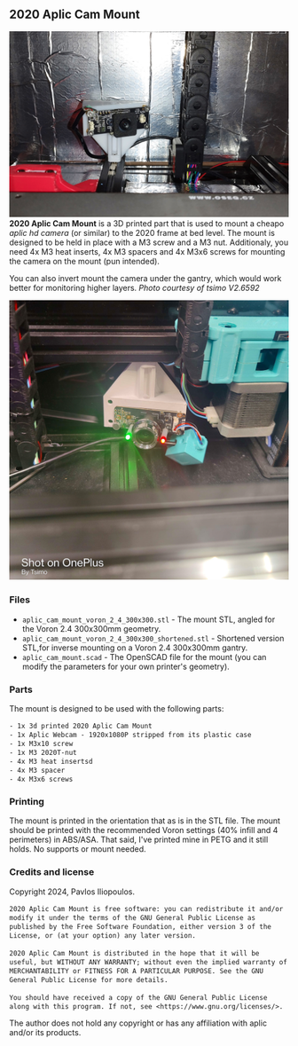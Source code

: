 ## 2020 Aplic Cam Mount

![2020 Aplic Cam Mount installation example](img/2020_aplic_cam_mount.jpg)
**2020 Aplic Cam Mount** is a 3D printed part that is used to mount a cheapo *aplic hd camera* (or similar) to the 2020 frame at bed level. The mount is designed to be held in place with a M3 screw and a M3 nut. Additionaly, you need 4x M3 heat inserts, 4x M3 spacers and 4x M3x6 screws for mounting the camera on the mount (pun intended).


You can also invert mount the camera under the gantry, which would work better for monitoring higher layers. *Photo courtesy of _tsimo_ V2.6592*

![2020 Aplic Cam Mount installation example](img/2020_aplic_cam_inverse_mount.jpg "Inverse (gantry) mount. Photo courtesy of `_tsimo_` V2.6592")
### Files
* `aplic_cam_mount_voron_2_4_300x300.stl` - The mount STL, angled for the Voron 2.4 300x300mm geometry.
* `aplic_cam_mount_voron_2_4_300x300_shortened.stl` - Shortened version STL,for inverse mounting on a Voron 2.4 300x300mm gantry.
* `aplic_cam_mount.scad` - The OpenSCAD file for the mount (you can modify the parameters for your own printer's geometry).

### Parts
The mount is designed to be used with the following parts: 
```
- 1x 3d printed 2020 Aplic Cam Mount
- 1x Aplic Webcam - 1920x1080P stripped from its plastic case
- 1x M3x10 screw
- 1x M3 2020T-nut
- 4x M3 heat insertsd
- 4x M3 spacer
- 4x M3x6 screws
```
### Printing
The mount is printed in the orientation that as is in the STL file. The mount should be printed with the recommended Voron settings (40% infill and 4 perimeters) in ABS/ASA. That said, I've printed mine in PETG and it still holds. No supports or mount needed.



### Credits and license

Copyright 2024, Pavlos Iliopoulos.

    2020 Aplic Cam Mount is free software: you can redistribute it and/or modify it under the terms of the GNU General Public License as published by the Free Software Foundation, either version 3 of the License, or (at your option) any later version.

    2020 Aplic Cam Mount is distributed in the hope that it will be useful, but WITHOUT ANY WARRANTY; without even the implied warranty of MERCHANTABILITY or FITNESS FOR A PARTICULAR PURPOSE. See the GNU General Public License for more details.

    You should have received a copy of the GNU General Public License along with this program. If not, see <https://www.gnu.org/licenses/>. 

The author does not hold any copyright or has any affiliation with aplic and/or its products.
